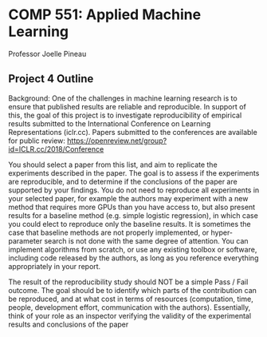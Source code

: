 # COMP 551: Applied Machine Learning
Professor Joelle Pineau

## Project 4 Outline
Background: One of the challenges in machine learning research is to ensure that published results are
reliable and reproducible. In support of this, the goal of this project is to investigate reproducibility of
empirical results submitted to the International Conference on Learning Representations (iclr.cc). Papers
submitted to the conferences are available for public review:
https://openreview.net/group?id=ICLR.cc/2018/Conference

You should select a paper from this list, and aim to replicate the experiments described in the paper. The
goal is to assess if the experiments are reproducible, and to determine if the conclusions of the paper are
supported by your findings. You do not need to reproduce all experiments in your selected paper, for
example the authors may experiment with a new method that requires more GPUs than you have access
to, but also present results for a baseline method (e.g. simple logistic regression), in which case you could
elect to reproduce only the baseline results. It is sometimes the case that baseline methods are not
properly implemented, or hyper-parameter search is not done with the same degree of attention. You can
implement algorithms from scratch, or use any existing toolbox or software, including code released by the
authors, as long as you reference everything appropriately in your report.

The result of the reproducibility study should NOT be a simple Pass / Fail outcome. The goal should be to
identify which parts of the contribution can be reproduced, and at what cost in terms of resources
(computation, time, people, development effort, communication with the authors). Essentially, think of your
role as an inspector verifying the validity of the experimental results and conclusions of the paper